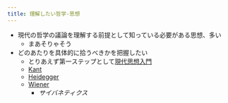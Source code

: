 ```yaml
---
title: 理解したい哲学-思想
---
```


* 現代の哲学の議論を理解する前提として知っている必要がある思想、多い
  * まあそりゃそう
* どのあたりを具体的に拾うべきかを把握したい
  * とりあえず第一ステップとして[現代思想入門](%E7%8F%BE%E4%BB%A3%E6%80%9D%E6%83%B3%E5%85%A5%E9%96%80.md)
  * [Kant](Kant.md)
  * [Heidegger](Heidegger.md)
  * [Wiener](Wiener.md)
    * *サイバネティクス*
